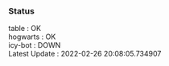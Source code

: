 ### Status


table : OK  
hogwarts : OK  
icy-bot : DOWN  
Latest Update : 2022-02-26 20:08:05.734907
